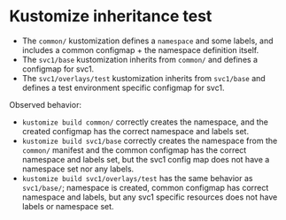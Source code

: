 # Kustomize inheritance test

- The `common/` kustomization defines a `namespace` and some labels, and includes a common configmap + the namespace definition itself.
- The `svc1/base` kustomization inherits from `common/` and defines a configmap for svc1.
- The `svc1/overlays/test` kustomization inherits from `svc1/base` and defines a test environment specific configmap for svc1.

Observed behavior:

- `kustomize build common/` correctly creates the namespace, and the created configmap has the correct namespace and labels set.
- `kustomize build svc1/base` correctly creates the namespace from the `common/` manifest and the common configmap has the correct namespace and labels set, but the svc1 config map does not have a namespace set nor any labels.
- `kustomize build svc1/overlays/test` has the same behavior as `svc1/base/`; namespace is created, common configmap has correct namespace and labels, but any svc1 specific resources does not have labels or namespace set.
